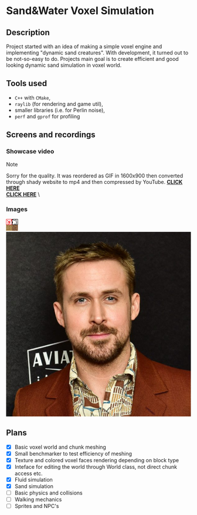 # Sand&Water Voxel Simulation
## Description
Project started with an idea of making a simple voxel engine and implementing "dynamic sand creatures".
With development, it turned out to be not-so-easy to do.
Projects main goal is to create efficient and good looking dynamic sand simulation in voxel world.

## Tools used
- `C++` with `CMake`,
- `raylib` (for rendering and game util),
- smaller libraries (i.e. for Perlin noise),
- `perf` and `gprof` for profiling

## Screens and recordings
### Showcase video 
> [!NOTE]
> Sorry for the quality.
> It was reordered as GIF in 1600x900 then converted through shady website to mp4 and then compressed by YouTube.
[**CLICK HERE**](https://youtu.be/Bz357Av9Bb0) \
[**CLICK HERE**](https://youtu.be/Bz357Av9Bb0) \

### Images
![](resources/textures/dirt_plank.png) \
![](resources/textures/gosling.jpg)

## Plans
- [x] Basic voxel world and chunk meshing
- [x] Small benchmarker to test efficiency of meshing
- [x] Texture and colored voxel faces rendering depending on block type
- [x] Inteface for editing the world through World class, not direct chunk access etc.
- [x] Fluid simulation
- [x] Sand simulation
- [ ] Basic physics and collisions
- [ ] Walking mechanics
- [ ] Sprites and NPC's